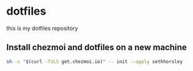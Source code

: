 # dotfiles

this is my dotfiles repository

## Install chezmoi and dotfiles on a new machine

```sh
sh -c "$(curl -fsLS get.chezmoi.io)" -- init --apply sethhorsley
```
